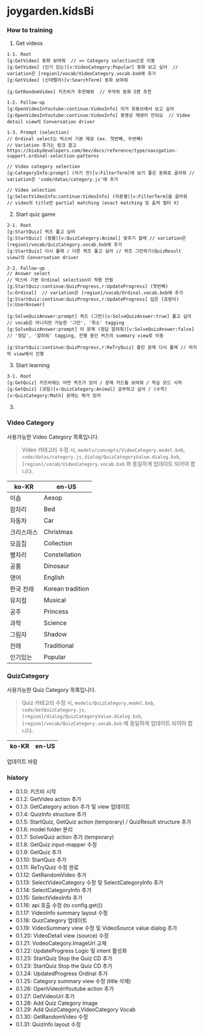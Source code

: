 # joygarden.kidsBi

### How to training
1. Get videos
```
1-1. Root
[g:GetVideo] 동화 보여줘  // => Category selection으로 이동
[g:GetVideo] (인기 있는)[v:VideoCategory:Popular] 동화 보고 싶어  // variation은 [region]/vocab/VideoCategory.vocab.bxb에 추가
[g:GetVideo] (신데렐라)[v:SearchTerm] 동화 보여줘

[g:GetRandomVideo] 키즈비가 추천해줘  // 무작위 동화 5편 추천

1-2. Follow-up
[g:OpenVideoInYoutube:continue:VideoInfo] 이거 유튜브에서 보고 싶어
[g:OpenVideoInYoutube:continue:VideoInfo] 동영상 재생이 안되요  // Video detail view의 Conversation driver

1-3. Prompt (selection)
// Ordinal select는 빅스비 기본 제공 (ex. 첫번째, 두번째)
// Variation 추가는 링크 참고 https://bixbydevelopers.com/dev/docs/reference/type/navigation-support.ordinal-selection-patterns

// Video category selection
[g:CategoryInfo:prompt] (자기 전)[v:FilterTerm]에 보기 좋은 동화로 골라줘 // variation은 'code/datas/category.js'에 추가

// Video selection
[g:SelectVideoInfo:continue:VideoInfo] (라푼젤)[v:FilterTerm]을 골라줘  // video의 title만 partial matching (exact matching 및 출처 필터 X)
```

2. Start quiz game
```
2-1. Root
[g:StartQuiz] 퀴즈 풀고 싶어
[g:StartQuiz] (동물)[v:QuizCategory:Animal] 맞추기 할래 // variation은 [region]/vocab/QuizCategory.vocab.bxb에 추가
[g:StartQuiz] 다시 풀래 / 다른 퀴즈 풀고 싶어 // 퀴즈 그만하기(QuizResult view)의 Conversation driver

2-2. Follow-up
// Answer select
// 빅스비 기본 Ordinal selection이 적용 안됨
[g:StartQuiz:continue:QuizProgress,r:UpdateProgress] (첫번째)[v:Ordinal]  // variation은 [region]/vocab/Ordinal.vocab.bxb에 추가
[g:StartQuiz:continue:QuizProgress,r:UpdateProgress] 답은 (호랑이)[v:UserAnswer]

[g:SolveQuizAnswer:prompt] 퀴즈 (그만)[v:SolveQuizAnswer:true] 풀고 싶어  // vocab은 아니지만 가능한 '그만', '취소' tagging
[g:SolveQuizAnswer:prompt] 이 문제 (정답 알려줘)[v:SolveQuizAnswer:false] // '정답', '알려줘' tagging, 진행 중인 퀴즈의 summary view로 이동

[g:StartQuiz:continue:QuizProgress,r:ReTryQuiz] 틀린 문제 다시 풀래 // 마지막 view에서 진행
```

3. Start learning
```
3-1. Root
[g:GetQuiz] 키즈비에는 어떤 퀴즈가 있어 / 문제 카드들 보여줘 / 학습 모드 시작
[g:GetQuiz] (과일)[v:QuizCategory:Animal] 공부하고 싶어 / (수학)[v:QuizCategory:Math] 문제는 뭐가 있어
```

3. 
### Video Category
사용가능한 Video Category 목록입니다.
> Video 카테고리 수정 시,
> `models/concepts/VideoCategory.model.bxb`, `code/datas/category.js`, `dialog/QuizCategoryValue.dialog.bxb`, `[region]/vocab/VideoCategory.vocab.bxb`
> 와 동일하게 업데이트 되어야 합니다.

| ko-KR | en-US |
|-------|-------|
| 이솝 | Aesop |
| 잠자리 | Bed |
| 자동차 | Car |
| 크리스마스 | Christmas |
| 모음집 | Collection |
| 별자리 | Constellation |
| 공룡 | Dinosaur |
| 영어 | English |
| 한국 전래 | Korean tradition |
| 뮤지컬 | Musical |
| 공주 | Princess |
| 과학 | Science |
| 그림자 | Shadow |
| 전래 | Traditional |
| 인기있는 | Popular |


### QuizCategory
사용가능한 Quiz Category 목록입니다.
> Quiz 카테고리 수정 시,
> `models/QuizCategory.model.bxb`, `code/GetQuizCategory.js`, `[region]/dialog/QuizCategoryValue.dialog.bxb`, `[region]/vocab/QuizCategory.vocab.bxb`
> 에 동일하게 업데이트 되어야 합니다.

| ko-KR | en-US |
| ----- | ----- |
업데이트 바람

### history
- 0.1.0: 키즈비 시작
- 0.1.2: GetVideo action 추가
- 0.1.3: GetCategory action 추가 및 view 업데이트
- 0.1.4: QuizInfo structure 추가
- 0.1.5: StartQuiz, GetQuiz action (temporary) / QuizResult structure 추가
- 0.1.6: model folder 분리
- 0.1.7: SolveQuiz action 추가 (temporary)
- 0.1.8: GetQuiz input-mapper 수정
- 0.1.9: GetQuiz 추가
- 0.1.10: StartQuiz 추가
- 0.1.11: ReTryQuiz 수정 완료
- 0.1.12: GetRandomVideo 추가
- 0.1.13: SelectVideoCategory 수정 및 SelectCategoryInfo 추가
- 0.1.14: SelectCategoryInfo 추가
- 0.1.15: SelectVideoInfo 추가
- 0.1.16: api 호출 수정 (to config.get())
- 0.1.17: VideoInfo summary layout 수정
- 0.1.18: QuizCategory 업데이트
- 0.1.19: VideoSummary view 수정 및 VideoSource value dialog 추가
- 0.1.20: VideoDetail view (source) 수정
- 0.1.21: VodeoCategory.ImageUrl 교체
- 0.1.22: UpdateProgress Logic 및 intent 활성화
- 0.1.23: StartQuiz Stop the Quiz CD 추가 
- 0.1.23: StartQuiz Stop the Quiz CD 추가
- 0.1.24: UpdatedProgress Ordinal 추가 
- 0.1.25: Category summary view 수정 (title 삭제)
- 0.1.26: OpenVideoInYoutube action 추가
- 0.1.27: GetVideoUrl 추가
- 0.1.28: Add Quiz Category Image
- 0.1.29: Add QuizCategory,VideoCategory Vocab
- 0.1.30: GetRandomVideo 수정
- 0.1.31: QuizInfo layout 수정